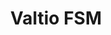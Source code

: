 ---
layout: home
title: Valtio FSM
titleTemplate: A finite state machine library for Valtio

hero:
  name: Valtio FSM
  text: A finite state machine library for Valtio
  tagline: Simple, type-safe state machine library built on top of Valtio
  actions:
    - theme: brand
      text: View Documentation
      link: /api/
    - theme: alt
      text: View on GitHub
      link: https://github.com/valtiojs/valtio-fsm

features:
  - title: Type-Safe
    details: Built with TypeScript for full type safety
  - title: Valtio Integration
    details: Built on top of Valtio for reactive state management
  - title: Simple API
    details: Easy to learn and use API with chainable methods
---